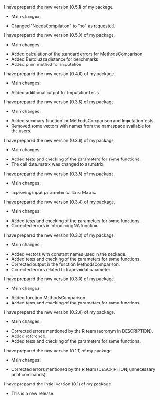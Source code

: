 I have prepared the new version (0.5.1) of my package. 

* Main changes:
- Changed "NeedsCompilation" to "no" as requested.


I have prepared the new version (0.5.0) of my package. 

* Main changes:
- Added calculation of the standard errors for MethodsComparison
- Added Bertoluzza distance for benchmarks
- Added pmm method for imputation


I have prepared the new version (0.4.0) of my package. 

* Main changes:
- Added additional output for ImputationTests


I have prepared the new version (0.3.8) of my package. 

* Main changes:
- Added summary function for MethodsComparison and ImputationTests.
- Removed some vectors with names from the namespace available for the users.

I have prepared the new version (0.3.6) of my package. 

* Main changes:
- Added tests and checking of the parameters for some functions.
- The call data.matrix was changed to as.matrix

I have prepared the new version (0.3.5) of my package. 

* Main changes:
- Improving input parameter for ErrorMatrix.

I have prepared the new version (0.3.4) of my package. 

* Main changes:
- Added tests and checking of the parameters for some functions.
- Corrected errors in IntroducingNA function.


I have prepared the new version (0.3.3) of my package. 

* Main changes:
- Added vectors with constant names used in the package.
- Added tests and checking of the parameters for some functions.
- Corrected output in the function MethodsComparison.
- Corrected errors related to trapezoidal parameter


I have prepared the new version (0.3.0) of my package. 

* Main changes:
- Added function MethodsComparison.
- Added tests and checking of the parameters for some functions.


I have prepared the new version (0.2.0) of my package. 

* Main changes:
- Corrected errors mentioned by the R team (acronym in DESCRIPTION).
- Added reference.
- Added tests and checking of the parameters for some functions.


I have prepared the new version (0.1.1) of my package. 

* Main changes:
- Corrected errors mentioned by the R team (DESCRIPTION, unnecessary print commands).


I have prepared the initial version (0.1) of my package. 

* This is a new release.


